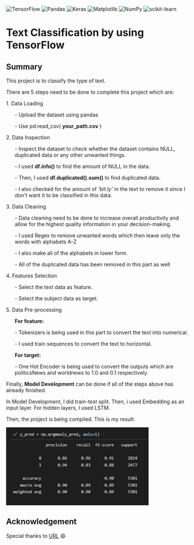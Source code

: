 ![TensorFlow](https://img.shields.io/badge/TensorFlow-%23FF6F00.svg?style=for-the-badge&logo=TensorFlow&logoColor=white)
![Pandas](https://img.shields.io/badge/pandas-%23150458.svg?style=for-the-badge&logo=pandas&logoColor=white)
![Keras](https://img.shields.io/badge/Keras-%23D00000.svg?style=for-the-badge&logo=Keras&logoColor=white)
![Matplotlib](https://img.shields.io/badge/Matplotlib-%23ffffff.svg?style=for-the-badge&logo=Matplotlib&logoColor=black)
![NumPy](https://img.shields.io/badge/numpy-%23013243.svg?style=for-the-badge&logo=numpy&logoColor=white)
![scikit-learn](https://img.shields.io/badge/scikit--learn-%23F7931E.svg?style=for-the-badge&logo=scikit-learn&logoColor=white)

# Text Classification by using TensorFlow

## Summary
<p>This project is to classify the type of text.</p>
<p>There are 5 steps need to be done to complete this project which are:</p>
<p>1. Data Loading</p>
  <ol>- Upload the dataset using pandas</ol>
  <ol>- Use pd.read_csv( <strong>your_path.csv</strong> )</ol>
  
<p>2. Data Inspection</p>
   <ol>- Inspect the dataset to check whether the dataset contains NULL, duplicated data or any other unwanted things.</ol>
   <ol>- I used <strong>df.info()</strong> to find the amount of NULL in the data. </ol>
   <ol>- Then, I used <strong>df.duplicated().sum()</strong> to find duplicated data.</ol>
   <ol>- I also checked for the amount of <em>'bit.ly'</em> in the text to remove it since I don't want it to be classified in this data. </ol>

<p>3. Data Cleaning</p>
   <ol>- Data cleaning need to be done to increase overall productivity and allow for the highest quality information in your decision-making.</ol>
   <ol>- I used Regex to remove unwanted words which then leave only the words with alphabets A-Z</ol>
   <ol>- I also make all of the alphabets in lower form.</ol>
   <ol>- All of the duplicated data has been removed in this part as well</ol>

<p>4. Features Selection</p>
   <ol>- Select the text data as feature.</ol>
   <ol>- Select the subject data as target.</ol>
          
<p>5. Data Pre-processing</p>
   <ol> <strong>For feature:</strong></ol>
   <ol>- Tokenizers is being used in this part to convert the text into numerical.</ol>
   <ol>- I used train sequences to convert the text to horizontal.</ol>
   <ol> <strong>For target:</strong></ol>
   <ol>- One Hot Encoder is being used to convert the outputs which are politicsNews and worldnews to 1.0 and 0.1 respectively.</ol>
   
 <p>Finally, <strong>Model Development</strong> can be done if all of the steps above has already finished.</p>
 <p> In Model Development, I did train-test split. Then, i used Embedding as an input layer. For hidden layers, I used LSTM.</p>
 <p> Then, the project is being compiled. This is my result:</p>
 <img src="https://github.com/Izzahani/Text_Classification/blob/main/Predictions1.png" alt="descriptive text">
 
## Acknowledgement
Special thanks to [URL](https://www.kaggle.com/datasets/clmentbisaillon/fake-and-real-news-dataset) :smile:
